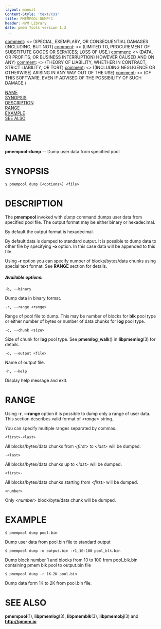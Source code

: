 ```yaml
---
layout: manual
Content-Style: 'text/css'
title: PMEMPOOL-DUMP!1
header: NVM Library
date: pmem Tools version 1.3
...
```


[comment]: <> (Copyright 2016-2017, Intel Corporation)

[comment]: <> (Redistribution and use in source and binary forms, with or without)
[comment]: <> (modification, are permitted provided that the following conditions)
[comment]: <> (are met:)
[comment]: <> (    * Redistributions of source code must retain the above copyright)
[comment]: <> (      notice, this list of conditions and the following disclaimer.)
[comment]: <> (    * Redistributions in binary form must reproduce the above copyright)
[comment]: <> (      notice, this list of conditions and the following disclaimer in)
[comment]: <> (      the documentation and/or other materials provided with the)
[comment]: <> (      distribution.)
[comment]: <> (    * Neither the name of the copyright holder nor the names of its)
[comment]: <> (      contributors may be used to endorse or promote products derived)
[comment]: <> (      from this software without specific prior written permission.)

[comment]: <> (THIS SOFTWARE IS PROVIDED BY THE COPYRIGHT HOLDERS AND CONTRIBUTORS)
[comment]: <> ("AS IS" AND ANY EXPRESS OR IMPLIED WARRANTIES, INCLUDING, BUT NOT)
[comment]: <> (LIMITED TO, THE IMPLIED WARRANTIES OF MERCHANTABILITY AND FITNESS FOR)
[comment]: <> (A PARTICULAR PURPOSE ARE DISCLAIMED. IN NO EVENT SHALL THE COPYRIGHT)
[comment]: <> (OWNER OR CONTRIBUTORS BE LIABLE FOR ANY DIRECT, INDIRECT, INCIDENTAL,)
[comment]: <> (SPECIAL, EXEMPLARY, OR CONSEQUENTIAL DAMAGES (INCLUDING, BUT NOT)
[comment]: <> (LIMITED TO, PROCUREMENT OF SUBSTITUTE GOODS OR SERVICES; LOSS OF USE,)
[comment]: <> (DATA, OR PROFITS; OR BUSINESS INTERRUPTION) HOWEVER CAUSED AND ON ANY)
[comment]: <> (THEORY OF LIABILITY, WHETHER IN CONTRACT, STRICT LIABILITY, OR TORT)
[comment]: <> ((INCLUDING NEGLIGENCE OR OTHERWISE) ARISING IN ANY WAY OUT OF THE USE)
[comment]: <> (OF THIS SOFTWARE, EVEN IF ADVISED OF THE POSSIBILITY OF SUCH DAMAGE.)

[comment]: <> (pmempool-dump.1 -- man page for pmempool-dump)

[NAME](#name)<br />
[SYNOPSIS](#synopsis)<br />
[DESCRIPTION](#description)<br />
[RANGE](#range)<br />
[EXAMPLE](#example)<br />
[SEE ALSO](#see-also)<br />


# NAME #

**pmempool-dump** -- Dump user data from specified pool


# SYNOPSIS #

```
$ pmempool dump [<options>] <file>
```


# DESCRIPTION #

The **pmempool** invoked with *dump* command dumps user data from specified pool file. The output format may be either binary or hexadecimal.

By default the output format is hexadecimal.

By default data is dumped to standard output. It is possible to dump data to other file by specifying **-o** option. In this case data will be appended to this
file.

Using **-r** option you can specify number of blocks/bytes/data chunks using special text format. See **RANGE** section for details.

##### Available options: #####

`-b, --binary`

Dump data in binary format.

`-r, --range <range>`

Range of pool file to dump. This may be number of blocks for **blk** pool type or either number of bytes or number of data chunks for **log** pool type.

`-c, --chunk <size>`

Size of chunk for **log** pool type. See **pmemlog_walk**() in **libpmemlog**(3) for details.

`-o, --output <file>`

Name of output file.

`-h, --help`

Display help message and exit.


# RANGE #

Using **-r**, **--range** option it is possible to dump only a range of user data. This section describes valid format of *\<range\>* string.

You can specify multiple ranges separated by commas.

`<first>-<last>`

All blocks/bytes/data chunks from *\<first\>* to *\<last\>* will be dumped.

`-<last>`

All blocks/bytes/data chunks up to *\<last\>* will be dumped.

`<first>-`

All blocks/bytes/data chunks starting from *\<first\>* will be dumped.

`<number>`

Only *\<number\>* block/byte/data chunk will be dumped.


# EXAMPLE #

```
$ pmempool dump pool.bin
```

Dump user data from pool.bin file to standard output

```
$ pmempool dump -o output.bin -r1,10-100 pool_blk.bin
```

Dump block number 1 and blocks from 10 to 100 from pool_blk.bin containing pmem blk pool to output.bin file

```
$ pmempool dump -r 1K-2K pool.bin
```

Dump data form 1K to 2K from pool.bin file.


# SEE ALSO #

**pmempool**(1), **libpmemlog**(3), **libpmemblk**(3), **libpmemobj**(3)
and **<http://pmem.io>**
